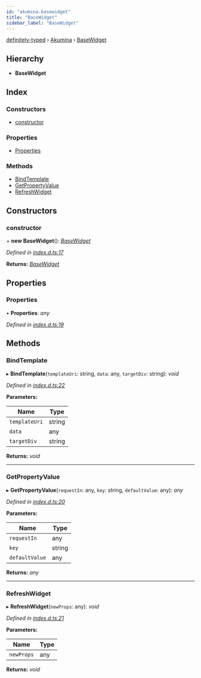 ```yaml
---
id: "akumina.basewidget"
title: "BaseWidget"
sidebar_label: "BaseWidget"
---
```


[definitely-typed](../index.md) › [Akumina](../modules/akumina.md) › [BaseWidget](akumina.basewidget.md)

## Hierarchy

* **BaseWidget**

## Index

### Constructors

* [constructor](akumina.basewidget.md#constructor)

### Properties

* [Properties](akumina.basewidget.md#properties)

### Methods

* [BindTemplate](akumina.basewidget.md#bindtemplate)
* [GetPropertyValue](akumina.basewidget.md#getpropertyvalue)
* [RefreshWidget](akumina.basewidget.md#refreshwidget)

## Constructors

###  constructor

\+ **new BaseWidget**(): *[BaseWidget](akumina.basewidget.md)*

*Defined in [index.d.ts:17](https://github.com/DefinitelyTyped/DefinitelyTyped/blob/0b97a539e8/types/akumina-core/index.d.ts#L17)*

**Returns:** *[BaseWidget](akumina.basewidget.md)*

## Properties

###  Properties

• **Properties**: *any*

*Defined in [index.d.ts:19](https://github.com/DefinitelyTyped/DefinitelyTyped/blob/0b97a539e8/types/akumina-core/index.d.ts#L19)*

## Methods

###  BindTemplate

▸ **BindTemplate**(`templateUri`: string, `data`: any, `targetDiv`: string): *void*

*Defined in [index.d.ts:22](https://github.com/DefinitelyTyped/DefinitelyTyped/blob/0b97a539e8/types/akumina-core/index.d.ts#L22)*

**Parameters:**

Name | Type |
------ | ------ |
`templateUri` | string |
`data` | any |
`targetDiv` | string |

**Returns:** *void*

___

###  GetPropertyValue

▸ **GetPropertyValue**(`requestIn`: any, `key`: string, `defaultValue`: any): *any*

*Defined in [index.d.ts:20](https://github.com/DefinitelyTyped/DefinitelyTyped/blob/0b97a539e8/types/akumina-core/index.d.ts#L20)*

**Parameters:**

Name | Type |
------ | ------ |
`requestIn` | any |
`key` | string |
`defaultValue` | any |

**Returns:** *any*

___

###  RefreshWidget

▸ **RefreshWidget**(`newProps`: any): *void*

*Defined in [index.d.ts:21](https://github.com/DefinitelyTyped/DefinitelyTyped/blob/0b97a539e8/types/akumina-core/index.d.ts#L21)*

**Parameters:**

Name | Type |
------ | ------ |
`newProps` | any |

**Returns:** *void*
